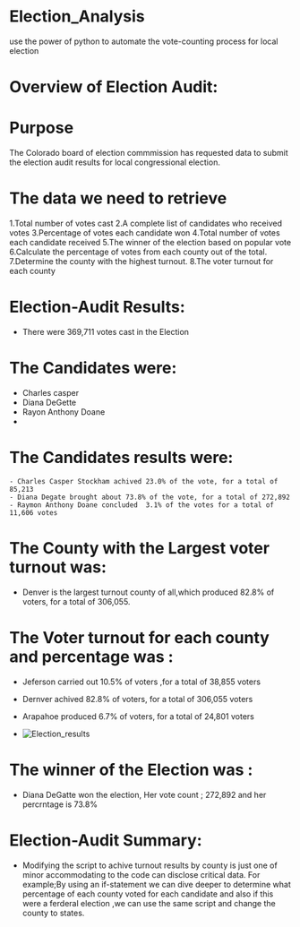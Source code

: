 # Election_Analysis

use the power of python to automate the vote-counting process for local election

# Overview of Election Audit: 
 # Purpose
  The Colorado board of election commmission has requested data to submit the election audit results for local congressional election.
 
 # The data we need to retrieve
 1.Total number of votes cast
 2.A complete list of candidates who received votes
 3.Percentage of votes each candidate won
 4.Total number of votes each candidate received
 5.The winner of the election based on popular vote
 6.Calculate the percentage of votes from each county out of the total.
 7.Determine the county with the highest turnout.
 8.The voter turnout for each county
 
# Election-Audit Results:
 - There were 369,711 votes cast in the Election
 
 # The Candidates were:
   - Charles casper
   - Diana  DeGette
   - Rayon Anthony Doane
   - 
 # The Candidates results were:
    - Charles Casper Stockham achived 23.0% of the vote, for a total of 85,213
    - Diana Degate brought about 73.8% of the vote, for a total of 272,892
    - Raymon Anthony Doane concluded  3.1% of the votes for a total of 11,606 votes
    
# The County with the Largest voter turnout was:
 - Denver is the largest turnout county of all,which produced 82.8% of voters, for a total of 306,055.
 
 # The Voter turnout for each county and percentage was :
   - Jeferson carried out 10.5% of voters ,for a total of 38,855 voters
   - Dernver achived 82.8% of voters, for a total of 306,055 voters
   - Arapahoe produced 6.7% of voters, for a total of 24,801 voters
   
   - ![Election_results](https://user-images.githubusercontent.com/77947860/149639192-797d0ff6-8ff0-49b1-9f29-254a411b4f5f.png)


 
# The winner of the Election was : 
  - Diana DeGatte won the election, Her vote count ; 272,892 and her percrntage is 73.8%
 
# Election-Audit Summary: 
 - Modifying the script to achive turnout results by county is just one of minor accommodating to the code can disclose critical data. For example;By using an if-statement we can dive deeper to determine what percentage of each county voted for each candidate and also if this were a ferderal election ,we can use the same script and change the county to states.
